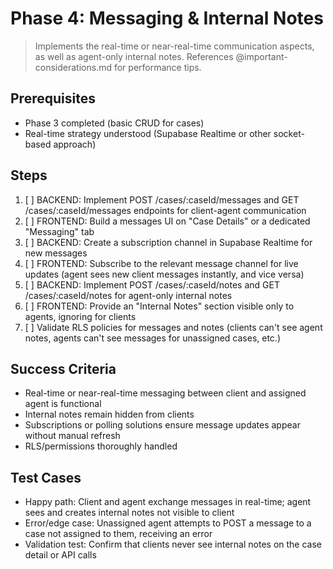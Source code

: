 # Phase 4: Messaging & Internal Notes

> Implements the real-time or near-real-time communication aspects, as well as agent-only internal notes. References @important-considerations.md for performance tips.

## Prerequisites
- Phase 3 completed (basic CRUD for cases)
- Real-time strategy understood (Supabase Realtime or other socket-based approach)

## Steps
1. [ ] BACKEND: Implement POST /cases/:caseId/messages and GET /cases/:caseId/messages endpoints for client-agent communication  
2. [ ] FRONTEND: Build a messages UI on "Case Details" or a dedicated "Messaging" tab  
3. [ ] BACKEND: Create a subscription channel in Supabase Realtime for new messages 
4. [ ] FRONTEND: Subscribe to the relevant message channel for live updates (agent sees new client messages instantly, and vice versa)  
5. [ ] BACKEND: Implement POST /cases/:caseId/notes and GET /cases/:caseId/notes for agent-only internal notes  
6. [ ] FRONTEND: Provide an "Internal Notes" section visible only to agents, ignoring for clients  
7. [ ] Validate RLS policies for messages and notes (clients can't see agent notes, agents can't see messages for unassigned cases, etc.)

## Success Criteria
- Real-time or near-real-time messaging between client and assigned agent is functional  
- Internal notes remain hidden from clients  
- Subscriptions or polling solutions ensure message updates appear without manual refresh  
- RLS/permissions thoroughly handled

## Test Cases
- Happy path: Client and agent exchange messages in real-time; agent sees and creates internal notes not visible to client  
- Error/edge case: Unassigned agent attempts to POST a message to a case not assigned to them, receiving an error  
- Validation test: Confirm that clients never see internal notes on the case detail or API calls 
